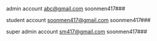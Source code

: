 admin account
abc@gmail.com
soonmen417###

student account
soonmen417@gmail.com
soonmen417###

super admin account
sm417@gmail.com
soonmen417###
